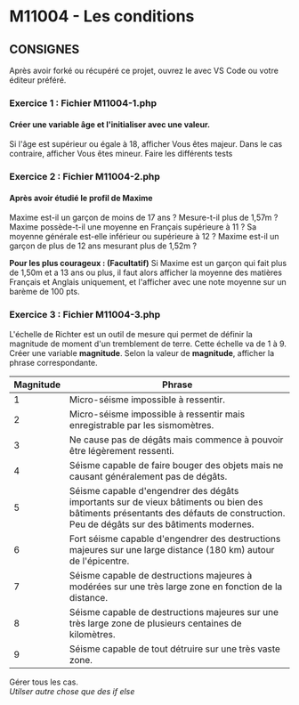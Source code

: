 # M11004 - Les conditions

## CONSIGNES

Après avoir forké ou récupéré ce projet, ouvrez le avec VS Code ou votre éditeur préféré.

### Exercice 1 : Fichier M11004-1.php

#### Créer une variable âge et l'initialiser avec une valeur.

Si l'âge est supérieur ou égale à 18, afficher Vous êtes majeur.
Dans le cas contraire, afficher Vous êtes mineur.
Faire les différents tests

### Exercice 2 : Fichier M11004-2.php

#### Après avoir étudié le profil de Maxime

Maxime est-il un garçon de moins de 17 ans ?
Mesure-t-il plus de 1,57m ?
Maxime possède-t-il une moyenne en Français supérieure à 11 ?
Sa moyenne générale est-elle inférieur ou supérieure à 12 ?
Maxime est-il un garçon de plus de 12 ans mesurant plus de 1,52m ?

**Pour les plus courageux : (Facultatif\)**
Si Maxime est un garçon qui fait plus de 1,50m et a 13 ans ou plus, il faut alors afficher la moyenne des matières Français et Anglais uniquement, et l'afficher avec une note moyenne sur un barème de 100 pts.

### Exercice 3 : Fichier M11004-3.php

L'échelle de Richter est un outil de mesure qui permet de définir la magnitude de moment d'un tremblement de terre. Cette échelle va de 1 à 9.  
Créer une variable **magnitude**. Selon la valeur de **magnitude**, afficher la phrase correspondante.

| Magnitude | Phrase                                                                                                                                                                           |
| --------- | -------------------------------------------------------------------------------------------------------------------------------------------------------------------------------- |
| 1         | Micro-séisme impossible à ressentir.                                                                                                                                             |
| 2         | Micro-séisme impossible à ressentir mais enregistrable par les sismomètres.                                                                                                      |
| 3         | Ne cause pas de dégâts mais commence à pouvoir être légèrement ressenti.                                                                                                         |
| 4         | Séisme capable de faire bouger des objets mais ne causant généralement pas de dégâts.                                                                                            |
| 5         | Séisme capable d'engendrer des dégâts importants sur de vieux bâtiments ou bien des bâtiments présentants des défauts de construction. Peu de dégâts sur des bâtiments modernes. |
| 6         | Fort séisme capable d'engendrer des destructions majeures sur une large distance (180 km) autour de l'épicentre.                                                                 |
| 7         | Séisme capable de destructions majeures à modérées sur une très large zone en fonction de la distance.                                                                           |
| 8         | Séisme capable de destructions majeures sur une très large zone de plusieurs centaines de kilomètres.                                                                            |
| 9         | Séisme capable de tout détruire sur une très vaste zone.                                                                                                                         |

Gérer tous les cas.  
_Utilser autre chose que des if else_
